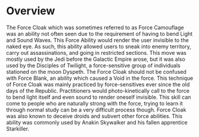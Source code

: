 # Overview

The Force Cloak which was sometimes referred to as Force Camouflage was an ability not often seen due to the requirement of having to bend Light and Sound Waves.
This Force Ability would render the user invisible to the naked eye.
As such, this ability allowed users to sneak into enemy territory, carry out assassinations, and going in restricted sections.
This move was mostly used by the Jedi before the Galactic Empire arose, but it was also used by the Disciples of Twilight, a force-sensitive group of individuals stationed on the moon Dyspeth.
The Force Cloak should not be confused with Force Blank, an ability which caused a Void in the force.
This technique of Force Cloak was mainly practiced by force-sensitives ever since the old days of the Republic.
Practitioners would photo-kinetically call to the force to bend light itself and even sound to render oneself invisible.
This skill can come to people who are naturally strong with the force, trying to learn it through normal study can be a very difficult process though.
Force Cloak was also known to deceive droids and subvert other force abilities.
This ability was commonly used by Anakin Skywalker and his fallen apprentice Starkiller.
